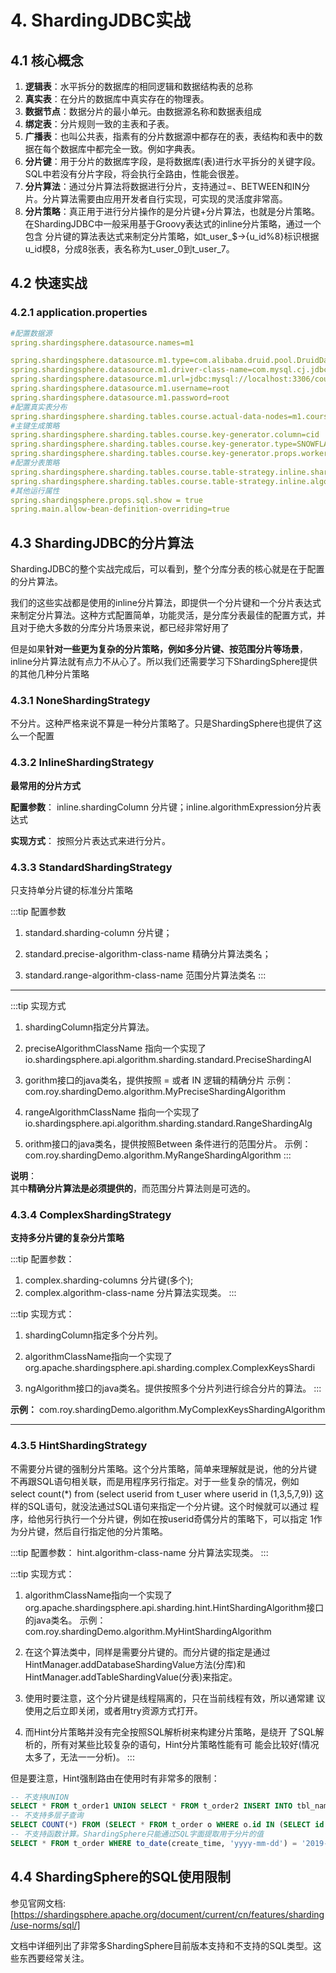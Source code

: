 # 4. ShardingJDBC实战

## 4.1 核心概念

1. **逻辑表**：水平拆分的数据库的相同逻辑和数据结构表的总称
2. **真实表**：在分片的数据库中真实存在的物理表。
3. **数据节点**：数据分片的最小单元。由数据源名称和数据表组成
4. **绑定表**：分片规则一致的主表和子表。
5. **广播表**：也叫公共表，指素有的分片数据源中都存在的表，表结构和表中的数据在每个数据库中都完全一致。例如字典表。
6. **分片键**：用于分片的数据库字段，是将数据库(表)进行水平拆分的关键字段。SQL中若没有分片字段，将会执行全路由，性能会很差。
7. **分片算法**：通过分片算法将数据进行分片，支持通过=、BETWEEN和IN分片。分片算法需要由应用开发者自行实现，可实现的灵活度非常高。
8. **分片策略**：真正用于进行分片操作的是分片键+分片算法，也就是分片策略。在ShardingJDBC中一般采用基于Groovy表达式的inline分片策略，通过一个包含
分片键的算法表达式来制定分片策略，如t_user_$->{u_id%8}标识根据u_id模8，分成8张表，表名称为t_user_0到t_user_7。


## 4.2 快速实战

### 4.2.1 application.properties

```yml
#配置数据源
spring.shardingsphere.datasource.names=m1

spring.shardingsphere.datasource.m1.type=com.alibaba.druid.pool.DruidDataSource
spring.shardingsphere.datasource.m1.driver-class-name=com.mysql.cj.jdbc.Driver
spring.shardingsphere.datasource.m1.url=jdbc:mysql://localhost:3306/coursedb?serverTimezone=GMT%2B8
spring.shardingsphere.datasource.m1.username=root
spring.shardingsphere.datasource.m1.password=root
#配置真实表分布
spring.shardingsphere.sharding.tables.course.actual-data-nodes=m1.course_$->{1..2}
#主键生成策略
spring.shardingsphere.sharding.tables.course.key-generator.column=cid
spring.shardingsphere.sharding.tables.course.key-generator.type=SNOWFLAKE
spring.shardingsphere.sharding.tables.course.key-generator.props.worker.id=1
#配置分表策略
spring.shardingsphere.sharding.tables.course.table-strategy.inline.sharding-column=cid
spring.shardingsphere.sharding.tables.course.table-strategy.inline.algorithm-expression=course_$->{cid%2+1}
#其他运行属性
spring.shardingsphere.props.sql.show = true
spring.main.allow-bean-definition-overriding=true
```


## 4.3 ShardingJDBC的分片算法

ShardingJDBC的整个实战完成后，可以看到，整个分库分表的核心就是在于配置的分片算法。

我们的这些实战都是使用的inline分片算法，即提供一个分片键和一个分片表达式来制定分片算法。这种方式配置简单，功能灵活，是分库分表最佳的配置方式，并且对于绝大多数的分库分片场景来说，都已经非常好用了

但是如果**针对一些更为复杂的分片策略，例如多分片键、按范围分片等场景**，inline分片算法就有点力不从心了。所以我们还需要学习下ShardingSphere提供的其他几种分片策略

### 4.3.1 NoneShardingStrategy


不分片。这种严格来说不算是一种分片策略了。只是ShardingSphere也提供了这么一个配置

### 4.3.2 InlineShardingStrategy

**最常用的分片方式**

**配置参数**： inline.shardingColumn 分片键；inline.algorithmExpression分片表达式

**实现方式**： 按照分片表达式来进行分片。


### 4.3.3 StandardShardingStrategy

只支持单分片键的标准分片策略

:::tip 配置参数

1. standard.sharding-column 分片键；

2. standard.precise-algorithm-class-name 精确分片算法类名；

3. standard.range-algorithm-class-name 范围分片算法类名
:::

-----------------------------

:::tip 实现方式
1. shardingColumn指定分片算法。

2. preciseAlgorithmClassName 指向一个实现了
io.shardingsphere.api.algorithm.sharding.standard.PreciseShardingAl

3. gorithm接口的java类名，提供按照 = 或者 IN 逻辑的精确分片 
示例：
com.roy.shardingDemo.algorithm.MyPreciseShardingAlgorithm

4. rangeAlgorithmClassName 指向一个实现了
io.shardingsphere.api.algorithm.sharding.standard.RangeShardingAlg

5. orithm接口的java类名，提供按照Between 条件进行的范围分片。
示例：
com.roy.shardingDemo.algorithm.MyRangeShardingAlgorithm
:::

**说明**：  
其中**精确分片算法是必须提供的**，而范围分片算法则是可选的。

### 4.3.4 ComplexShardingStrategy

**支持多分片键的复杂分片策略**

:::tip 配置参数：
1. complex.sharding-columns 分片键(多个);
2. complex.algorithm-class-name 分片算法实现类。
:::

:::tip 实现方式：
1. shardingColumn指定多个分片列。

2. algorithmClassName指向一个实现了org.apache.shardingsphere.api.sharding.complex.ComplexKeysShardi

3. ngAlgorithm接口的java类名。提供按照多个分片列进行综合分片的算法。
:::

**示例：**
com.roy.shardingDemo.algorithm.MyComplexKeysShardingAlgorithm

---------------

### 4.3.5 HintShardingStrategy

不需要分片键的强制分片策略。这个分片策略，简单来理解就是说，他的分片键
不再跟SQL语句相关联，而是用程序另行指定。对于一些复杂的情况，例如
select count(*) from (select userid from t_user where userid in (1,3,5,7,9))
这样的SQL语句，就没法通过SQL语句来指定一个分片键。这个时候就可以通过
程序，给他另行执行一个分片键，例如在按userid奇偶分片的策略下，可以指定
1作为分片键，然后自行指定他的分片策略。

:::tip 配置参数：
hint.algorithm-class-name 分片算法实现类。
:::

:::tip 实现方式：
1. algorithmClassName指向一个实现了org.apache.shardingsphere.api.sharding.hint.HintShardingAlgorithm接口的java类名。 示例：com.roy.shardingDemo.algorithm.MyHintShardingAlgorithm


2. 在这个算法类中，同样是需要分片键的。而分片键的指定是通过
HintManager.addDatabaseShardingValue方法(分库)和
HintManager.addTableShardingValue(分表)来指定。

3. 使用时要注意，这个分片键是线程隔离的，只在当前线程有效，所以通常建
议使用之后立即关闭，或者用try资源方式打开。

4. 而Hint分片策略并没有完全按照SQL解析树来构建分片策略，是绕开
了SQL解析的，所有对某些比较复杂的语句，Hint分片策略性能有可
能会比较好(情况太多了，无法一一分析)。
:::

但是要注意，Hint强制路由在使用时有非常多的限制：

```sql
-- 不支持UNION 
SELECT * FROM t_order1 UNION SELECT * FROM t_order2 INSERT INTO tbl_name (col1, col2, …) SELECT col1, col2, … FROM tbl_name WHERE col3 = ? 
-- 不支持多层子查询 
SELECT COUNT(*) FROM (SELECT * FROM t_order o WHERE o.id IN (SELECT id FROM t_order WHERE status = ?)) 
-- 不支持函数计算。ShardingSphere只能通过SQL字面提取用于分片的值 
SELECT * FROM t_order WHERE to_date(create_time, 'yyyy-mm-dd') = '2019-01-01';
```


## 4.4 ShardingSphere的SQL使用限制

参见官网文档: [https://shardingsphere.apache.org/document/current/cn/features/sharding/use-norms/sql/] 

文档中详细列出了非常多ShardingSphere目前版本支持和不支持的SQL类型。这些东西要经常关注。